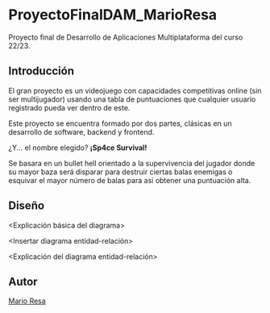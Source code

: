 # ProyectoFinalDAM_MarioResa
Proyecto final de Desarrollo de Aplicaciones Multiplataforma del curso 22/23.

## Introducción
El gran proyecto es un videojuego con capacidades competitivas online (sin ser multijugador) usando una tabla de puntuaciones que cualquier usuario registrado pueda ver dentro de este.

Este proyecto se encuentra formado por dos partes, clásicas en un desarrollo de software, backend y frontend.

¿Y... el nombre elegido? **¡Sp4ce Survival!**

Se basara en un bullet hell orientado a la supervivencia del jugador donde su mayor baza será disparar para destruir ciertas balas enemigas o esquivar el mayor número de balas para así obtener una puntuación alta.

## Diseño

<Insertar diagrama de clase>

<Explicación básica del diagrama>

<Insertar diagrama entidad-relación>

<Explicación del diagrama entidad-relación>

## Autor

[Mario Resa](https://github.com/Mario999X)

